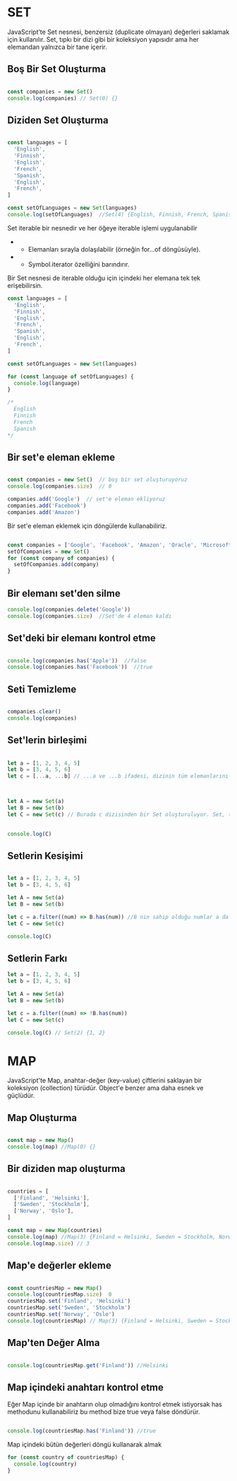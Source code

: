 # SET

JavaScript’te Set nesnesi, benzersiz (duplicate olmayan) değerleri saklamak için kullanılır. Set, tıpkı bir dizi gibi bir koleksiyon yapısıdır ama her elemandan yalnızca bir tane içerir.

## Boş Bir Set Oluşturma 


```javascript

const companies = new Set()
console.log(companies) // Set(0) {}

```

## Diziden Set Oluşturma


```javascript

const languages = [
  'English',
  'Finnish',
  'English',
  'French',
  'Spanish',
  'English',
  'French',
]

const setOfLanguages = new Set(languages)
console.log(setOfLanguages)  //Set(4) {English, Finnish, French, Spanish} (aynı olan ögeleri tekrar yazmadı)

```

Set iterable bir nesnedir ve her öğeye iterable işlemi uygulanabilir
* - Elemanları sırayla dolaşılabilir (örneğin for...of döngüsüyle).
* - Symbol.iterator özelliğini barındırır.

Bir Set nesnesi de iterable olduğu için içindeki her elemana tek tek erişebilirsin.





```javascript
const languages = [
  'English',
  'Finnish',
  'English',
  'French',
  'Spanish',
  'English',
  'French',
]

const setOfLanguages = new Set(languages)

for (const language of setOfLanguages) {
  console.log(language)
}

/*
  English
  Finnish
  French
  Spanish
*/


```

## Bir set'e eleman ekleme


```javascript

const companies = new Set()  // boş bir set oluşturuyoruz
console.log(companies.size)  // 0

companies.add('Google')  // set'e eleman ekliyoruz
companies.add('Facebook')
companies.add('Amazon')

```

Bir set'e eleman eklemek için döngülerde kullanabiliriz.


```javascript

const companies = ['Google', 'Facebook', 'Amazon', 'Oracle', 'Microsoft']
setOfCompanies = new Set()
for (const company of companies) {
  setOfCompanies.add(company)
}

```

## Bir elemanı set'den silme

```javascript
console.log(companies.delete('Google'))
console.log(companies.size)  //Set'de 4 eleman kaldı

```

## Set'deki bir elemanı kontrol etme

```javascript

console.log(companies.has('Apple'))  //false
console.log(companies.has('Facebook'))  //true

```

## Seti Temizleme

```javascript

companies.clear()
console.log(companies)

```
## Set'lerin birleşimi

```javascript
 
let a = [1, 2, 3, 4, 5]
let b = [3, 4, 5, 6]
let c = [...a, ...b] // ...a ve ...b ifadesi, dizinin tüm elemanlarını tek tek açar.



let A = new Set(a)
let B = new Set(b)
let C = new Set(c) // Burada c dizisinden bir Set oluşturuluyor. Set, tekrar edenleri otomatik siler.

 
console.log(C)

```

## Setlerin Kesişimi

```javascript

let a = [1, 2, 3, 4, 5]
let b = [3, 4, 5, 6]

let A = new Set(a)
let B = new Set(b)

let c = a.filter((num) => B.has(num)) //B nin sahip olduğu numlar a da da varsa tut.
let C = new Set(c)

console.log(C)

```

## Setlerin Farkı

```javascript
let a = [1, 2, 3, 4, 5]
let b = [3, 4, 5, 6]

let A = new Set(a)
let B = new Set(b)

let c = a.filter((num) => !B.has(num))
let C = new Set(c)

console.log(C) // Set(2) {1, 2}


```

 # MAP

JavaScript'te Map, anahtar-değer (key-value) çiftlerini saklayan bir koleksiyon (collection) türüdür. Object'e benzer ama daha esnek ve güçlüdür.

## Map Oluşturma

```javascript

const map = new Map()
console.log(map) //Map(0) {}

```
## Bir diziden map oluşturma

```javascript

countries = [
  ['Finland', 'Helsinki'],
  ['Sweden', 'Stockholm'],
  ['Norway', 'Oslo'],
]

const map = new Map(countries)
console.log(map) //Map(3) {Finland = Helsinki, Sweden = Stockholm, Norway = Oslo}
console.log(map.size) // 3 

```
## Map'e değerler ekleme

```javascript

const countriesMap = new Map()
console.log(countriesMap.size)  0
countriesMap.set('Finland', 'Helsinki')
countriesMap.set('Sweden', 'Stockholm')
countriesMap.set('Norway', 'Oslo')
console.log(countriesMap) // Map(3) {Finland = Helsinki, Sweden = Stockholm, Norway = Oslo}

```

## Map'ten Değer Alma

```javascript

console.log(countriesMap.get('Finland')) //Helsinki


```
## Map içindeki anahtarı kontrol etme

Eğer Map içinde bir anahtarın olup olmadığını kontrol etmek istiyorsak has methodunu kullanabiliriz bu method bize true veya false döndürür.


```javascript

console.log(countriesMap.has('Finland')) //true

```

Map içindeki bütün değerleri döngü kullanarak almak

```javascript
for (const country of countriesMap) {
  console.log(country)
}

```
```javascript


```
```javascript


```
```javascript


```
```javascript


```